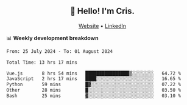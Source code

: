 
<h2 align="center">👋 Hello! I'm Cris.</h2>
<p align="center">
  <a href="https://www.criscunas.dev">Website</a> •
  <a href="https://www.linkedin.com/in/cristophercunas/">LinkedIn</a> 
</p>


📊 **Weekly development breakdown**
<!--START_SECTION:waka-->

```txt
From: 25 July 2024 - To: 01 August 2024

Total Time: 13 hrs 17 mins

Vue.js       8 hrs 54 mins   ████████████████▒░░░░░░░░   64.72 %
JavaScript   2 hrs 17 mins   ████░░░░░░░░░░░░░░░░░░░░░   16.65 %
Python       59 mins         █▓░░░░░░░░░░░░░░░░░░░░░░░   07.22 %
Other        28 mins         █░░░░░░░░░░░░░░░░░░░░░░░░   03.50 %
Bash         25 mins         ▓░░░░░░░░░░░░░░░░░░░░░░░░   03.10 %
```

<!--END_SECTION:waka-->
